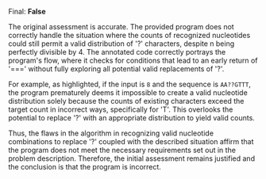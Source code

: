Final: **False**

The original assessment is accurate. The provided program does not correctly handle the situation where the counts of recognized nucleotides could still permit a valid distribution of '?' characters, despite n being perfectly divisible by 4. The annotated code correctly portrays the program's flow, where it checks for conditions that lead to an early return of '===' without fully exploring all potential valid replacements of '?'.

For example, as highlighted, if the input is `8` and the sequence is `AA??GTTT`, the program prematurely deems it impossible to create a valid nucleotide distribution solely because the counts of existing characters exceed the target count in incorrect ways, specifically for 'T'. This overlooks the potential to replace '?' with an appropriate distribution to yield valid counts.

Thus, the flaws in the algorithm in recognizing valid nucleotide combinations to replace '?' coupled with the described situation affirm that the program does not meet the necessary requirements set out in the problem description. Therefore, the initial assessment remains justified and the conclusion is that the program is incorrect.